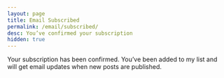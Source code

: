 ```yaml
---
layout: page
title: Email Subscribed
permalink: /email/subscribed/
desc: You’ve confirmed your subscription
hidden: true
---
```


Your subscription has been confirmed. You’ve been added to my list and will get email updates when new posts are published.
